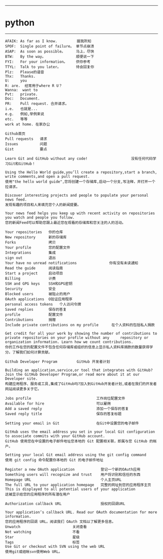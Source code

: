 ----
python
====
****
    AFAIK: As far as I know.         据我所知
    SPOF:  Single point of failure。 单节点崩溃
    ASAP:  As soon as possible。     马上，尽快
    BTW:   By the way。              顺便说一下
    FYI:   For your information。    供你参考
    TTYL:  Talk to you later。       待会回复你
    Plz:   Please的谐音
    Thx:   Thanks.
    U:     you
    R: are.  经常用于where R U？
    Wanna:  want to
    Pvt:   private.
    Doc:   Document. 
    PR:    Pull request. 合并请求。
    i.e.   也就是... 
    e.g.   例如,举例来说
    etc.   等等
    work at home. 在家办公

    Github首页
    Pull requests   请求
    Issues          问题　
    Gist            要点

    Learn Git and GitHub without any code!                    没有任何代码学习Git和GitHub！

    Using the Hello World guide,you’ll create a repository,start a branch, write comments,and open a pull request.
    使用"the hello world guide",您将创建一个存储库,启动一个分支,写注释，并打开一个拉请求。

    Discover interesting projects and people to populate your personal news feed.
    发现有趣的项目和人来填充您个人的新闻提要。

    Your news feed helps you keep up with recent activity on repositories you watch and people you follow.
    您的新闻Feed可以帮助您跟上最近您在观看的存储库和您关注的人的活动。

    Your repositories   你的仓库
    New repository      新的存储库
    Forks               拷贝
    Your profile        您的配置文件
    Integrations        集成
    sign out            退出
    Your have no unread notifications               你有没有未读通知
    Read the guide      阅读指南
    Start a project     启动项目
    Billing             计费
    SSH and GPG keys    SSH和GPG密钥
    Security            安全
    Blocked users       被阻止的用户
    OAuth applications  O验证应用程序
    personal access tokens   个人访问令牌
    Saved replies       保存的答复
    profile             配置文件
    Contributions       捐赠
    Include private contributions on my profile      在个人资料的包括私人捐款

    Get credit for all your work by showing the number of contributions to private repositories on your profile without any     repository or organization information. Learn how we count contributions.
    你的工作在您的配置文件不包含任何存储库或组织的信息上显示私人资料库捐款的数量获得学分。了解我们如何计算贡献。

    Github Developer Program         GitHub 开发者计划

    Building an application,service,or tool that integrates with GitHub?Join the GitHub Developer Program,or read more about it at our Developer site.
    构建应用程序、服务或工具,集成了GitHub吗?加入到GitHub开发者计划,或者在我们的开发者网站阅读更多关于它。

    Jobs profile                              工作岗位配置文件
    Available for hire                        可以雇佣
    Add a saved reply                         添加一个保存的答复
    Saved reply title                         保存的答复标题

    Setting your email in Git                 在Git中设置您的电子邮件

    GitHub uses the email address you set in your local Git configuration to associate commits with your GitHub account.
    GitHub 使用您在中设置的电子邮件地址您本地的 Git 配置相关联，即属与您 GitHub 的帐户。
    
    Setting your local Git email address using the git config command
    使用 git config 命令配置你本地的 Git 的电子邮件地址

    Register a new OAuth application            登记一个新的OAuth应用
    Something users will recognize and trust    用户将识别和信任的东西
    Homepage URL                                个人主页URL
    The full URL to your application homepage   完整的网址到您的应用程序主页
    This is displayed to all potential users of your application
    这被显示给您的应用程序的所有潜在用户
    
    Authorization callback URL                  授权的回调URL
    
    Your application’s callback URL. Read our OAuth documentation for more information.
    您的应用程序的回调 URL。阅读我们 OAuth 文档以了解更多信息。
    Unwatch                        关闭查看
    Not watching                   不看
    Star                           星级
    Tags                           标签
    Use Git or checkout with SVN using the web URL
    使用git或结帐svn使用Web URL。

